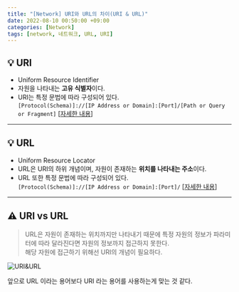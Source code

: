 ```yaml
---
title: "[Network] URI와 URL의 차이(URI & URL)"
date: 2022-08-10 00:50:00 +09:00
categories: [Network]
tags: [network, 네트워크, URL, URI]
---
```


## **💡 URI**

* Uniform Resource Identifier
* 자원을 나타내는 **고유 식별자**이다.
* URI는 특정 문법에 따라 구성되어 있다.<br/>
```[Protocol(Schema)]://[IP Address or Domain]:[Port]/[Path or Query or Fragment]``` [[자세한 내용](https://ko.wikipedia.org/wiki/%ED%86%B5%ED%95%A9_%EC%9E%90%EC%9B%90_%EC%8B%9D%EB%B3%84%EC%9E%90)]
------

## **💡 URL**

* Uniform Resource Locator
* URL은 URI의 하위 개념이며, 자원이 존재하는 **위치를 나타내는 주소**이다.
* URL 또한 특정 문법에 따라 구성되어 있다.<br/>
```[Protocol(Schema)]://[IP Address or Domain]:[Port]/``` [[자세한 내용](https://ko.wikipedia.org/wiki/URL)]
------

## **⚠️  URI vs URL**

> URL은 자원이 존재하는 위치까지만 나타내기 때문에 특정 자원의 정보가 파라미터에 따라 달라진다면 자원의 정보까지 접근하지 못한다.<br>
해당 자원에 접근하기 위해선 URI의 개념이 필요하다.

![URI&URL](/assets/img/network/network_0.png)

앞으로 URL 이라는 용어보다 URI 라는 용어를 사용하는게 맞는 것 같다.
